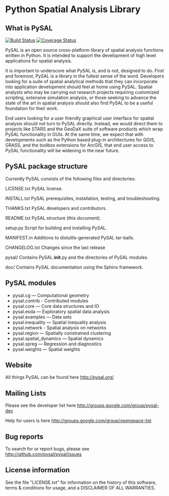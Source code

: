 Python Spatial Analysis Library
==============================

What is PySAL
--------------
[![Build
Status](https://travis-ci.org/pysal/pysal.png)](https://travis-ci.org/pysal/pysal)
[![Coverage Status](https://coveralls.io/repos/jlaura/pysal/badge.svg?branch=coveralls)](https://coveralls.io/r/jlaura/pysal?branch=coveralls)

PySAL is an open source cross-platform library of spatial analysis functions
written in Python. It is intended to support the development of high level
applications for spatial analysis.

It is important to underscore what PySAL is, and is not, designed to do. First
and foremost, PySAL is a library in the fullest sense of the word. Developers
looking for a suite of spatial analytical methods that they can incorporate
into application development should feel at home using PySAL. Spatial analysts
who may be carrying out research projects requiring customized scripting,
extensive simulation analysis, or those seeking to advance the state of the art
in spatial analysis should also find PySAL to be a useful foundation for their
work.

End users looking for a user friendly graphical user interface for spatial
analysis should not turn to PySAL directly. Instead, we would direct them to
projects like STARS and the GeoDaX suite of software products which wrap PySAL
functionality in GUIs. At the same time, we expect that with developments such
as the Python based plug-in architectures for QGIS, GRASS, and the toolbox
extensions for ArcGIS, that end user access to PySAL functionality will be
widening in the near future.

PySAL package structure
-----------------------

Currently PySAL consists of the following files and directories:

  LICENSE.txt
    PySAL license.

  INSTALL.txt
    PySAL prerequisites, installation, testing, and troubleshooting.

  THANKS.txt
    PySAL developers and contributors. 

  README.txt
    PySAL structure (this document).

  setup.py
    Script for building and installing PySAL.

  MANIFEST.in
    Additions to distutils-generated PySAL tar-balls.

  CHANGELOG.txt
    Changes since the last release

  pysal/
    Contains PySAL __init__.py and the directories of PySAL modules.

  doc/
    Contains PySAL documentation using the Sphinx framework.

PySAL modules
-------------

* pysal.cg — Computational geometry
* pysal.contrib - Contributed modules
* pysal.core — Core data structures and IO
* pysal.esda — Exploratory spatial data analysis
* pysal.examples — Data sets
* pysal.inequality — Spatial inequality analysis
* pysal.network - Spatial analysis on networks
* pysal.region — Spatially constrained clustering
* pysal.spatial_dynamics — Spatial dynamics
* pysal.spreg — Regression and diagnostics
* pysal.weights — Spatial weights

Website
-------
All things PySAL can be found here
    http://pysal.org/

Mailing Lists
-------------
Please see the developer list here
    http://groups.google.com/group/pysal-dev

Help for users is here
    http://groups.google.com/group/openspace-list

Bug reports
-----------
To search for or report bugs, please see
    http://github.com/pysal/pysal/issues

License information
-------------------
See the file "LICENSE.txt" for information on the history of this
software, terms & conditions for usage, and a DISCLAIMER OF ALL
WARRANTIES.


